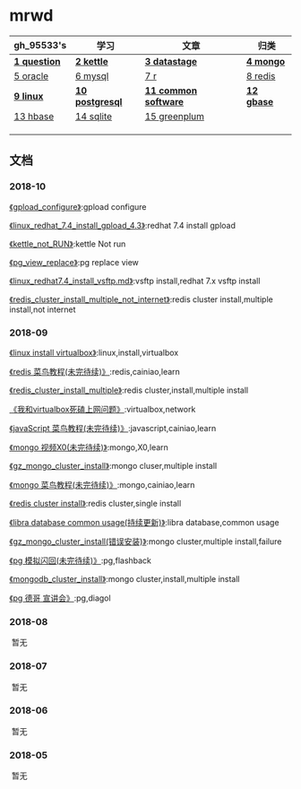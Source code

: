 ﻿# mrwd



gh_95533's|学习|文章|归类
---|---|---|---
**[1 question](question.md)** | **[2 kettle](class/kettle.md)** | **[3 datastage](class/datastage.md)** | **[4 mongo](class/mongo.md)** 
[5 oracle](class/oracle.md) | [6 mysql](class/mysql.md) | [7 r](class/r.md) | [8 redis](class/redis.md) 
 **[9 linux](class/linux.md)** | **[10 postgresql](class/postgresql.md)** | **[11 common software](class/common_software.md)** | **[12 gbase](class/GBASE.md)** 
 [13 hbase](..) | [14 sqlite](..) | [15 greenplum](class/greenplum.md) |  
  |  |  |  
  |  |  |  
  |  |  |  



## 文档

### 2018-10

[《gpload_configure》](20181024/gpload_configure.md):gpload configure

[《linux_redhat_7.4_install_gpload_4.3》](20181023/linux_redhat_7.4_install_gpload_4.3.md):redhat 7.4 install gpload

[《kettle_not_RUN》](20181022/kettle_运行一段时间不执行.md):kettle Not run

[《pg_view_replace》](20181017/pg_view_replace.md):pg replace view

[《linux_redhat7.4_install_vsftp.md》](20181014/linux_redhat7.4_install_vsftp.md):vsftp install,redhat 7.x vsftp install

[《redis_cluster_install_multiple_not_internet》](20181001/redis_cluster_install_multiple_not_internet.md):redis cluster install,multiple install,not internet

### 2018-09

[《linux install virtualbox》](20180930/linux_安装_virtualbox.md):linux,install,virtualbox 



[《redis 菜鸟教程(未完待续)》](20180929/redis_初级学习.md):redis,cainiao,learn

[《redis_cluster_install_multiple》](20180928/redis_cluster_install_multiple.md):redis cluster,install,multiple install

[《我和virtualbox死磕上网问题》](20180923/我和virtualbox死磕上网问题.md):virtualbox,network 

[《javaScript 菜鸟教程(未完待续)》](20180921/javaScript_语法.md):javascript,cainiao,learn

[《mongo 视频X0(未完待续)》](20180921/mongo_学习.md):mongo,X0,learn

[《gz_mongo_cluster_install》](20180919/gz_mongo_cluster_install_er.md):mongo cluser,multiple install

[《mongo 菜鸟教程(未完待续)》](20180918/mongo_了解.md):mongo,cainiao,learn

[《redis cluster install》](20180917/redis_cluster_install.md):redis cluster,single install

[《libra database common usage(持续更新)》](20180914/libra_数据库_常规使用.md):libra database,common usage

[《gz_mongo_cluster_install(错误安装)》](20180913/GZ_mongo_cluster_install.md):mongo cluster,multiple install,failure

[《pg 模拟闪回(未完待续)》](20180911/pg_模拟_闪回.md):pg,flashback

[《mongodb_cluster_install》](20180910/mongodb_cluster_install_for_linux.md):mongo cluster,install,multiple install

[《pg 德哥 宣讲会》](20180909/pg_德哥_宣讲会.md):pg,diagol







### 2018-08

​	暂无

### 2018-07

​	暂无

### 2018-06

​	暂无

### 2018-05

​	暂无











